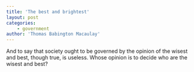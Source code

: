 ```yaml
---
title: 'The best and brightest'
layout: post
categories:
    - government
author: 'Thomas Babington Macaulay'
---
```


And to say that society ought to be governed by the opinion of the wisest and best, though true, is useless. Whose opinion is to decide who are the wisest and best?